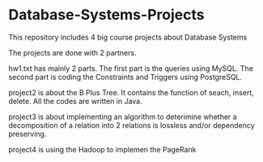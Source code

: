 # Database-Systems-Projects
This repository includes 4 big course projects about Database Systems

The projects are done with 2 partners.

hw1.txt has mainly 2 parts. The first part is the queries using MySQL. The second part is coding the Constraints and Triggers using PostgreSQL.

project2 is about the B Plus Tree. It contains the function of seach, insert, delete. All the codes are written in Java.

project3 is about implementing an algorithm to deterimine whether a decomposition of a relation into 2 relations is lossless and/or dependency preserving.

project4 is using the Hadoop to implemen the PageRank
